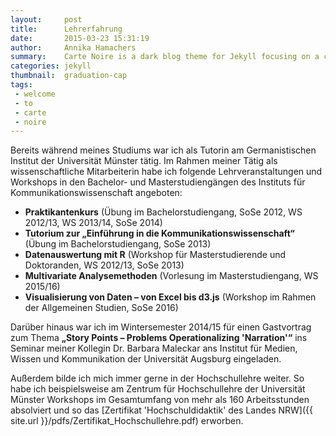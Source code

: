 ```yaml
---
layout:     post
title:      Lehrerfahrung
date:       2015-03-23 15:31:19
author:     Annika Hamachers
summary:    Carte Noire is a dark blog theme for Jekyll focusing on a clear reading experience.
categories: jekyll
thumbnail:  graduation-cap
tags:
 - welcome
 - to
 - carte
 - noire
---
```


Bereits während meines Studiums war ich als Tutorin am Germanistischen Institut der Universität Münster tätig. Im Rahmen meiner Tätig als wissenschaftliche Mitarbeiterin habe ich folgende Lehrveranstaltungen und Workshops in den Bachelor- und Masterstudiengängen  des Instituts für Kommunikationswissenschaft angeboten:   

- **Praktikantenkurs** (Übung im Bachelorstudiengang, SoSe 2012, WS 2012/13, WS 2013/14, SoSe 2014)
- **Tutorium zur „Einführung in die Kommunikationswissenschaft“** (Übung im Bachelorstudiengang,  SoSe 2013)
- **Datenauswertung mit R** (Workshop für Masterstudierende und Doktoranden, WS 2012/13, SoSe 2013)
- **Multivariate Analysemethoden** (Vorlesung im Masterstudiengang, WS 2015/16)
- **Visualisierung von Daten – von Excel bis d3.js** (Workshop im Rahmen der Allgemeinen Studien, SoSe 2016)   


Darüber hinaus war ich im Wintersemester 2014/15 für einen Gastvortrag zum Thema **„Story Points – Problems Operationalizing 'Narration'“** ins Seminar meiner Kollegin Dr. Barbara Maleckar ans Institut für Medien, Wissen und Kommunikation der Universität Augsburg eingeladen.   

Außerdem bilde ich mich immer gerne in der Hochschullehre weiter. So habe ich beispielsweise am Zentrum für Hochschullehre der Universität Münster Workshops im Gesamtumfang von mehr als 160 Arbeitsstunden absolviert und so das [Zertifikat 'Hochschuldidaktik' des Landes NRW]({{ site.url }}/pdfs/Zertifikat_Hochschullehre.pdf) erworben.
